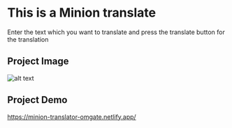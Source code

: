# This is a Minion translate

Enter the text which you want to translate and press the translate button for the translation

## Project Image
![alt text](https://omgate.netlify.app/images/mark-6-screenshot.png)

## Project Demo
https://minion-translator-omgate.netlify.app/

